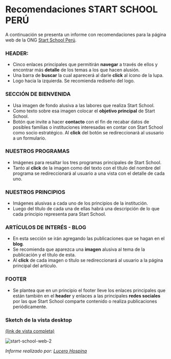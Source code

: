 # Recomendaciones START SCHOOL PERÚ

A continuación se presenta un informe con recomendaciones para la página web de la ONG [Start School Perú](https://startschoolsite.wordpress.com/).

### HEADER:

* Cinco enlaces principales que permitirán **navegar** a través de ellos y encontrar más **detalle** de los temas a los que hacen alusión.
* Una barra de **buscar** la cual aparecerá al darle **click** al ícono de la lupa.
* Logo hacia la izquierda. Se recomienda rediseño del logo.

### SECCIÓN DE BIENVENIDA

* Usa imagen de fondo alusiva a las labores que realiza Start School.
* Como texto sobre esa imagen colocar el **objetivo principal** de Start School.
* Botón que invite a hacer **contacto** con el fin de recabar datos de posibles familias o instituciones interesadas en contar con Start School como socio estratégico. Al **click** del botón se redireccionará al ususario a un formulario.

### NUESTROS PROGRAMAS

* Imágenes para resaltar los tres programas principales de Start School.
* Tanto al **click** de la imagen como del texto con el título del nombre del programa se redireccionará al usuario a una vista con el detalle de cada uno.

### NUESTROS PRINCIPIOS

* Imágenes alusivas a cada uno de los principios de la institución.
* Luego del título de cada una de ellas habrá una descripción de lo que cada principio representa para Start School.

### ARTÍCULOS DE INTERÉS - BLOG

* En esta sección se irán agregando las publicaciones que se hagan en el **blog**.
* Se recomienda que aparezca una **imagen** alusiva al tema de la publicación y el título de esta.
* Al **click** de cada imagen o título se redireccionará al usuario a la página principal del artículo.

### FOOTER

* Se plantea que en un principio el footer lleve los enlaces principales que están también en el **header** y enlaces a las principales **redes sociales** por las que Start School comparte contenido o realiza publicaciones periódicamente.

### Sketch de la vista desktop
[(link de vista completa)](docs/web-sketch.md)


![start-school-web-2](https://user-images.githubusercontent.com/32287019/43293857-f8d84828-9101-11e8-9dd6-013ba7d86bb0.jpg)


*Informe realizado por: [Lucero Hospina](https://www.linkedin.com/in/lucerohospina/)*












